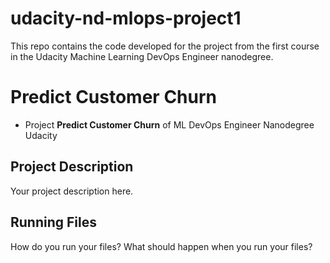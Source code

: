 # udacity-nd-mlops-project1
This repo contains the code developed for the project from the first course in the Udacity Machine Learning DevOps Engineer nanodegree.

# Predict Customer Churn

- Project **Predict Customer Churn** of ML DevOps Engineer Nanodegree Udacity

## Project Description
Your project description here.


## Running Files
How do you run your files? What should happen when you run your files?

